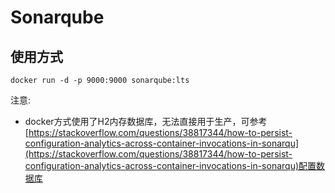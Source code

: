 # Sonarqube

## 使用方式
```docker run -d -p 9000:9000 sonarqube:lts```

注意:
* docker方式使用了H2内存数据库，无法直接用于生产，可参考[https://stackoverflow.com/questions/38817344/how-to-persist-configuration-analytics-across-container-invocations-in-sonarqu](https://stackoverflow.com/questions/38817344/how-to-persist-configuration-analytics-across-container-invocations-in-sonarqu)配置数据库